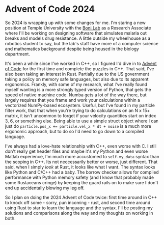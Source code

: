 # Advent of Code 2024

So 2024 is wrapping up with some changes for me. I'm staring a new position at Temple University with the [Boni Lab](mol.ax) as a Research Associate where I'll be working on designing software that simulates malaria out breaks and models drug resistance. A little outside my wheelhouse as a robotics student to say, but the lab's staff have more of a computer science and mathematics background despite being housed in the biology department. 

It's been a while since I've worked in C++, so I figured I'd dive in to [Advent of Code](https://adventofcode.com/) for the first time and complete the puzzles in C++. That said, I've also been taking an interest in Rust. Partially due to the US government taking a policy on memory safe languages, but also due to its apparent ergonomics. Frankly, with some of my research, what I've really found myself wanting is a more strongly typed version of Python, that gets the speed of native machine code. Numba gets a lot of the way there, but largely requires that you frame and work your calculations within a vectorized NumPy-based ecosystem. Useful, but I've found in my particle filter work, that that when you're trying to do calculations on an N x 15+ matrix, it isn't uncommon to forget if your velocity quantities start on index 3, 6, or something else. Being able to use a simple struct object where I can just do `particle.pos_x += particle.vel_x * dt + noise` is a much more ergonomic approach, but to do so I'd need to go down to a compiled language.

I've always had a love-hate relationship with C++, even worse with C. I still don't really get header files and maybe it's my Python and even worse Matlab experience, I'm much more accustomed to `self.my_data` syntax than the scoping in C++. Its not neccessarily better or worse, just different. That said, when I simply *look* at Rust, it looks like what I want. The syntax looks like Python and C/C++ had a baby. The borrow checker allows for compiled performance with Python memory safety (and I know that probably made some Rustaceans cringe) by keeping the guard rails on to make sure I don't end up accidentally blowing my leg off.

So I plan on doing the 2024 Advent of Code twice: first time around in C++ to knock off some - sorry, pun incoming - rust, and second time around using Rust to star to learn the language and the syntax. I'll be posting my solutions and comparisons along the way and my thoughts on working in both.